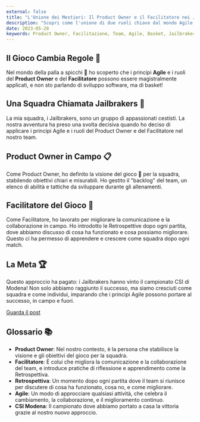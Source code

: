 ```yaml
---
external: false
title: "L'Unione dei Mestieri: Il Product Owner e il Facilitatore nei Jailbrakers 🏀"
description: "Scopri come l'unione di due ruoli chiave dal mondo Agile può portare al successo anche in campo sportivo, attraverso la storia dei Jailbrakers. 🏆"
date: 2023-05-28
keywords: Product Owner, Facilitazione, Team, Agile, Basket, Jailbrakers, CSI Modena 
---
```


## Il Gioco Cambia Regole 🔄

Nel mondo della palla a spicchi 🏀 ho scoperto che i principi **Agile** e i ruoli del **Product Owner** e del **Facilitatore** possono essere magistralmente applicati, e non sto parlando di sviluppo software, ma di basket!

## Una Squadra Chiamata Jailbrakers 🏅

La mia squadra, i Jailbrakers, sono un gruppo di appassionati cestisti. La nostra avventura ha preso una svolta decisiva quando ho deciso di applicare i principi Agile e i ruoli del Product Owner e del Facilitatore nel nostro team.

## Product Owner in Campo 📋

Come Product Owner, ho definito la visione del gioco 🎯 per la squadra, stabilendo obiettivi chiari e misurabili. Ho gestito il "backlog" del team, un elenco di abilità e tattiche da sviluppare durante gli allenamenti.

## Facilitatore del Gioco 🤝

Come Facilitatore, ho lavorato per migliorare la comunicazione e la collaborazione in campo. Ho introdotto le Retrospettive dopo ogni partita, dove abbiamo discusso di cosa ha funzionato e cosa possiamo migliorare. Questo ci ha permesso di apprendere e crescere come squadra dopo ogni match.

## La Meta 🏆

Questo approccio ha pagato: i Jailbrakers hanno vinto il campionato CSI di Modena! Non solo abbiamo raggiunto il successo, ma siamo cresciuti come squadra e come individui, imparando che i principi Agile possono portare al successo, in campo e fuori.

[Guarda il post](https://www.instagram.com/p/CsQs2IYNHgz/)

## Glossario 📚

- **Product Owner**: Nel nostro contesto, è la persona che stabilisce la visione e gli obiettivi del gioco per la squadra.
- **Facilitatore**: È colui che migliora la comunicazione e la collaborazione del team, e introduce pratiche di riflessione e apprendimento come la Retrospettiva.
- **Retrospettiva**: Un momento dopo ogni partita dove il team si riunisce per discutere di cosa ha funzionato, cosa no, e come migliorare.
- **Agile**: Un modo di approcciare qualsiasi attività, che celebra il cambiamento, la collaborazione, e il miglioramento continuo.
- **CSI Modena**: Il campionato dove abbiamo portato a casa la vittoria grazie al nostro nuovo approccio.
